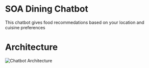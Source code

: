 # SOA Dining Chatbot
This chatbot gives food recommedations based on your location and cuisine preferences

# Architecture
![Chatbot Architecture](https://coms-6998-hw-1-jaz2130.s3.amazonaws.com/Screen+Shot+2020-02-24+at+8.07.52+PM.png)


